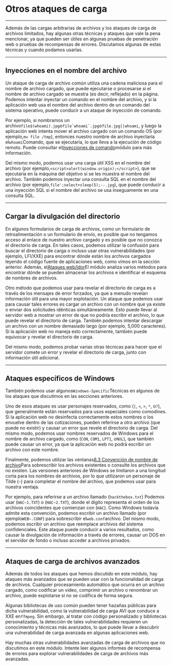 # Otros ataques de carga

---

Además de las cargas arbitrarias de archivos y los ataques de carga de archivos limitados, hay algunas otras técnicas y ataques que vale la pena mencionar, ya que pueden ser útiles en algunas pruebas de penetración web o pruebas de recompensas de errores. Discutamos algunas de estas técnicas y cuando podamos usarlas.

---

## Inyecciones en el nombre del archivo

Un ataque de carga de archivo común utiliza una cadena maliciosa para el nombre de archivo cargado, que puede ejecutarse o procesarse si el nombre de archivo cargado se muestra (es decir, reflejado) en la página. Podemos intentar inyectar un comando en el nombre del archivo, y si la aplicación web usa el nombre del archivo dentro de un comando del sistema operativo, puede conducir a un ataque de inyección de comando.

Por ejemplo, si nombramos un archivo`file$(whoami).jpg`o``file`whoami`.jpg``o`file.jpg||whoami`, y luego la aplicación web intenta mover el archivo cargado con un comando OS (por ejemplo,`mv file /tmp`), entonces nuestro nombre de archivo inyectaría el`whoami`Comando, que se ejecutaría, lo que lleva a la ejecución de código remoto. Puede consultar el[Inyecciones de comando](https://academy.hackthebox.com/module/details/109)módulo para más información.

Del mismo modo, podemos usar una carga útil XSS en el nombre del archivo (por ejemplo,`<script>alert(window.origin);</script>`), que se ejecutaría en la máquina del objetivo si se les muestra el nombre del archivo. También podemos inyectar una consulta SQL en el nombre del archivo (por ejemplo,`file';select+sleep(5);--.jpg`), que puede conducir a una inyección SQL si el nombre del archivo se usa inseguamente en una consulta SQL.

---

## Cargar la divulgación del directorio

En algunos formularios de carga de archivos, como un formulario de retroalimentación o un formulario de envío, es posible que no tengamos acceso al enlace de nuestro archivo cargado y es posible que no conozca el directorio de carga. En tales casos, podemos utilizar la confusión para buscar el directorio de carga o incluso usar otras vulnerabilidades (por ejemplo, LFI/XXE) para encontrar dónde están los archivos cargados leyendo el código fuente de aplicaciones web, como vimos en la sección anterior. Además, el[Ataques web/idor](https://academy.hackthebox.com/module/details/134)El módulo analiza varios métodos para encontrar dónde se pueden almacenar los archivos e identificar el esquema de nombres de archivos.

Otro método que podemos usar para revelar el directorio de carga es a través de los mensajes de error forzados, ya que a menudo revelan información útil para una mayor explotación. Un ataque que podemos usar para causar tales errores es cargar un archivo con un nombre que ya existe o enviar dos solicitudes idénticas simultáneamente. Esto puede llevar al servidor web a mostrar un error de que no podría escribir el archivo, lo que puede revelar el directorio de carga. También podemos intentar descargar un archivo con un nombre demasiado largo (por ejemplo, 5,000 caracteres). Si la aplicación web no maneja esto correctamente, también puede equivocar y revelar el directorio de carga.

Del mismo modo, podemos probar varias otras técnicas para hacer que el servidor comete un error y revelar el directorio de carga, junto con información útil adicional.

---

## Ataques específicos de Windows

También podemos usar algunos`Windows-Specific`Técnicas en algunos de los ataques que discutimos en las secciones anteriores.

Uno de esos ataques es usar personajes reservados, como (`|`, `<`, `>`, `*`, o`?`), que generalmente están reservados para usos especiales como comodines. Si la aplicación web no desinfecta correctamente estos nombres o los envuelve dentro de las cotizaciones, pueden referirse a otro archivo (que puede no existir) y causar un error que revele el directorio de carga. Del mismo modo, podemos usar nombres reservados de Windows para el nombre de archivo cargado, como (`CON`, `COM1`, `LPT1`, o`NUL`), que también puede causar un error, ya que la aplicación web no podrá escribir un archivo con este nombre.

Finalmente, podemos utilizar las ventanas[8.3 Convención de nombre de archivo](https://en.wikipedia.org/wiki/8.3_filename)Para sobrescribir los archivos existentes o consulte los archivos que no existen. Las versiones anteriores de Windows se limitaron a una longitud corta para los nombres de archivos, por lo que utilizaron un personaje de Tilde (`~`) para completar el nombre del archivo, que podemos usar para nuestra ventaja.

Por ejemplo, para referirse a un archivo llamado (`hackthebox.txt`) Podemos usar (`HAC~1.TXT`) o (`HAC~2.TXT`), donde el dígito representa el orden de los archivos coincidentes que comienzan con (`HAC`). Como Windows todavía admite esta convención, podemos escribir un archivo llamado (por ejemplo`WEB~.CONF`) para sobrescribir el`web.conf`archivo. Del mismo modo, podemos escribir un archivo que reemplace archivos del sistema confidenciales. Este ataque puede conducir a varios resultados, como causar la divulgación de información a través de errores, causar un DOS en el servidor de fondo o incluso acceder a archivos privados.

---

## Ataques de carga de archivos avanzados

Además de todos los ataques que hemos discutido en este módulo, hay ataques más avanzados que se pueden usar con la funcionalidad de carga de archivos. Cualquier procesamiento automático que ocurra en un archivo cargado, como codificar un video, comprimir un archivo o renombrar un archivo, puede explotarse si no se codifica de forma segura.

Algunas bibliotecas de uso común pueden tener hazañas públicas para dicha vulnerabilidad, como la vulnerabilidad de carga AVI que conduce a XXE en`ffmpeg`. Sin embargo, al tratar con código personalizado y bibliotecas personalizadas, la detección de tales vulnerabilidades requieren un conocimiento y técnicas más avanzados, lo que puede llevar a descubrir una vulnerabilidad de carga avanzada en algunas aplicaciones web.

Hay muchas otras vulnerabilidades avanzadas de carga de archivos que no discutimos en este módulo. Intente leer algunos informes de recompensa de errores para explorar vulnerabilidades de carga de archivos más avanzadas.